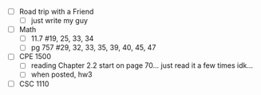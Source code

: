 - [ ] Road trip with a Friend
	- [ ] just write my guy
- [ ] Math
	- [ ] 11.7 #19, 25, 33, 34
	- [ ] pg 757 #29, 32, 33, 35, 39, 40, 45, 47
- [ ] CPE 1500
	 - [ ] reading Chapter 2.2 start on page 70... just read it a few times idk...
	 - [ ] when posted, hw3
- [ ] CSC 1110